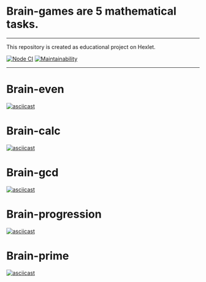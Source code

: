 # Brain-games are 5 mathematical tasks.
---------------------------------------
This repository is created as educational project on Hexlet.

[![Node CI](https://github.com/justannieannie/frontend-project-lvl1/workflows/Node%20CI/badge.svg)](https://github.com/justannieannie/frontend-project-lvl1/actions)
[![Maintainability](https://api.codeclimate.com/v1/badges/d25b4bb6d38984193260/maintainability)](https://codeclimate.com/github/justannieannie/frontend-project-lvl1/maintainability)

---------------------------------------
# Brain-even

[![asciicast](https://asciinema.org/a/334877.svg)](https://asciinema.org/a/334877)

# Brain-calc

[![asciicast](https://asciinema.org/a/336640.svg)](https://asciinema.org/a/336640)

# Brain-gcd

[![asciicast](https://asciinema.org/a/336928.svg)](https://asciinema.org/a/336928)

# Brain-progression

[![asciicast](https://asciinema.org/a/337117.svg)](https://asciinema.org/a/337117)

# Brain-prime

[![asciicast](https://asciinema.org/a/339437.svg)](https://asciinema.org/a/339437)
